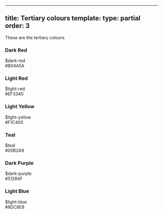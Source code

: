 ---
title: Tertiary colours
template:
type: partial
order: 3
--------
<div class="pl-wrap__inner">
    <p>These are the tertiary colours.</p>
    <div class="col-wrap">
        <div class="col col--md-3 col--lg-3 margin-right-md--3 margin-bottom-md--1">
            <h3 class="text-center margin-bottom-sm--1 margin-bottom-md--1">Dark Red</h3>
            <div class="background--dark-red width--4 height--8 pl-colour-circle"></div>
            <p class="text-center margin-top-sm--1 margin-top-md--1">$dark-red <br/>#B04A5A</p>
        </div>
        <div class="col col--md-3 col--lg-3 margin-right-md--3 margin-bottom-md--1">
            <h3 class="text-center margin-bottom-sm--1 margin-bottom-md--1">Light Red</h3>
            <div class="background--light-red width--4 height--8 pl-colour-circle"></div>
            <p class="text-center margin-top-sm--1 margin-top-md--1">$light-red <br/>#EF3340</p>
        </div>
        <div class="col col--md-3 col--lg-3 margin-right-md--3 margin-bottom-md--1">
            <h3 class="text-center margin-bottom-sm--1 margin-bottom-md--1">Light Yellow</h3>
            <div class="background--light-yellow width--4 height--8 pl-colour-circle"></div>
            <p class="text-center margin-top-sm--1 margin-top-md--1">$light-yellow <br/>#F1C400</p>
        </div>
    </div>
    <div class="col-wrap">
        <div class="col col--md-3 col--lg-3 margin-right-md--3 margin-bottom-md--1">
            <h3 class="text-center margin-bottom-sm--1 margin-bottom-md--1">Teal</h3>
            <div class="background--teal width--4 height--8 pl-colour-circle"></div>
            <p class="text-center margin-top-sm--1 margin-top-md--1">$teal <br/>#00B2A9</p>
        </div>
        <div class="col col--md-3 col--lg-3 margin-right-md--3 margin-bottom-md--1">
            <h3 class="text-center margin-bottom-sm--1 margin-bottom-md--1">Dark Purple</h3>
            <div class="background--dark-purple width--4 height--8 pl-colour-circle"></div>
            <p class="text-center margin-top-sm--1 margin-top-md--1">$dark-purple<br/>#51284F</p>
        </div>
        <div class="col col--md-3 col--lg-3 margin-right-md--3 margin-bottom-md--1">
            <h3 class="text-center margin-bottom-sm--1 margin-bottom-md--1">Light Blue</h3>
            <div class="background--light-blue width--4 height--8 pl-colour-circle"></div>
            <p class="text-center margin-top-sm--1 margin-top-md--1">$light-blue <br/>#8DC8E8</p>
        </div>
    </div>
</div>